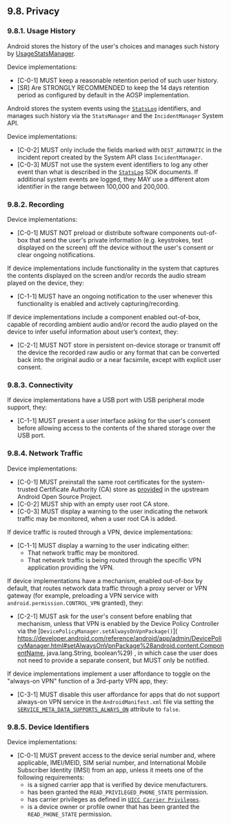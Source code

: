 ## 9.8\. Privacy

### 9.8.1\. Usage History

Android stores the history of the user's choices and manages such history by
[UsageStatsManager](https://developer.android.com/reference/android/app/usage/UsageStatsManager.html).

Device implementations:

*   [C-0-1] MUST keep a reasonable retention period of such user history.
*   [SR] Are STRONGLY RECOMMENDED to keep the 14 days retention period as
    configured by default in the AOSP implementation.

Android stores the system events using the [`StatsLog`](https://developer.android.com/reference/android/util/StatsLog.html)
identifiers, and manages such history via the `StatsManager` and the
`IncidentManager` System API.

Device implementations:

*   [C-0-2] MUST only include the fields marked with `DEST_AUTOMATIC` in the
    incident report created by the System API class `IncidentManager`.
*   [C-0-3] MUST not use the system event identifiers to log any other event
    than what is described in the [`StatsLog`](https://developer.android.com/reference/android/util/StatsLog.html)
    SDK documents. If additional system events are logged, they MAY use a
    different atom identifier in the range between 100,000 and 200,000.

### 9.8.2\. Recording

Device implementations:

*   [C-0-1] MUST NOT preload or distribute software components out-of-box that
    send the user's private information (e.g. keystrokes, text displayed on the
    screen) off the device without the user's consent or clear ongoing
    notifications.

If device implementations include functionality in the system that captures
the contents displayed on the screen and/or records the audio stream played
on the device, they:

*   [C-1-1] MUST have an ongoing notification to the user whenever this
    functionality is enabled and actively capturing/recording.

If device implementations include a component enabled out-of-box, capable of
recording ambient audio and/or record the audio played on the device
to infer useful information about user’s context, they:

*   [C-2-1] MUST NOT store in persistent on-device storage or transmit off the
    device the recorded raw audio or any format that can be converted back into
    the original audio or a near facsimile, except with explicit user consent.

### 9.8.3\. Connectivity

If device implementations have a USB port with USB peripheral mode support,
they:

*   [C-1-1] MUST present a user interface asking for the user's consent before
allowing access to the contents of the shared storage over the USB port.


### 9.8.4\. Network Traffic

Device implementations:

*   [C-0-1] MUST preinstall the same root certificates for the system-trusted
    Certificate Authority (CA) store as [provided](
    https://source.android.com/security/overview/app-security.html#certificate-authorities)
    in the upstream Android Open Source Project.
*   [C-0-2] MUST ship with an empty user root CA store.
*   [C-0-3] MUST display a warning to the user indicating the network traffic
    may be monitored, when a user root CA is added.

If device traffic is routed through a VPN, device implementations:

*   [C-1-1] MUST display a warning to the user indicating either:
    *   That network traffic may be monitored.
    *   That network traffic is being routed through the specific VPN
        application providing the VPN.

If device implementations have a mechanism, enabled out-of-box by default, that
routes network data traffic through a proxy server or VPN gateway (for example,
preloading a VPN service with `android.permission.CONTROL_VPN` granted), they:

*    [C-2-1] MUST ask for the user's consent before enabling that mechanism,
     unless that VPN is enabled by the Device Policy Controller via the
     [`DevicePolicyManager.setAlwaysOnVpnPackage()`](
     https://developer.android.com/reference/android/app/admin/DevicePolicyManager.html#setAlwaysOnVpnPackage%28android.content.ComponentName, java.lang.String, boolean%29)
     , in which case the user does not need to provide a separate consent, but
     MUST only be notified.

If device implementations implement a user affordance to toggle on the
"always-on VPN" function of a 3rd-party VPN app, they:

*    [C-3-1] MUST disable this user affordance for apps that do not support
     always-on VPN service in the `AndroidManifest.xml` file via setting the
     [`SERVICE_META_DATA_SUPPORTS_ALWAYS_ON`](
     https://developer.android.com/reference/android/net/VpnService.html#SERVICE_META_DATA_SUPPORTS_ALWAYS_ON)
     attribute to `false`.

### 9.8.5\. Device Identifiers

Device implementations:

*   [C-0-1] MUST prevent access to the device serial number and, where
    applicable, IMEI/MEID, SIM serial number, and International Mobile
    Subscriber Identity (IMSI) from an app, unless it meets one of the following
    requirements:
    * is a signed carrier app that is verified by device menufacturers.
    * has been granted the `READ_PRIVILEGED_PHONE_STATE` permission.
    * has carrier privileges as defined in [`UICC Carrier Privileges`](https://source.android.com/devices/tech/config/uicc).
    * is a device owner or profile owner that has been granted the
      `READ_PHONE_STATE` permission.
